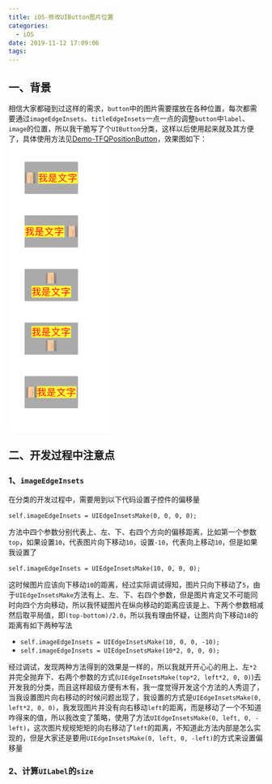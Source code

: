 ```yaml
---
title: iOS-修改UIButton图片位置
categories:
  - iOS
date: 2019-11-12 17:09:06
tags:
---
```


## 一、背景
相信大家都碰到过这样的需求，```button```中的图片需要摆放在各种位置，每次都需要通过```imageEdgeInsets```、```titleEdgeInsets```一点一点的调整```button```中```label```、```image```的位置，所以我干脆写了个```UIButton```分类，这样以后使用起来就及其方便了，具体使用方法见[Demo-TFQPositionButton](https://github.com/LiZhiDaDa/TFQPositionButton)，效果图如下：
<img src=iOS-修改UIButton图片位置/QQ20191112-182641@2x.png width=200>

## 二、开发过程中注意点
### 1、```imageEdgeInsets```
在分类的开发过程中，需要用到以下代码设置子控件的偏移量
```
self.imageEdgeInsets = UIEdgeInsetsMake(0, 0, 0, 0);
```

方法中四个参数分别代表上、左、下、右四个方向的偏移距离，比如第一个参数```top```，如果设置```10```，代表图片向下移动```10```，设置```-10```，代表向上移动```10```，但是如果我设置了

```
self.imageEdgeInsets = UIEdgeInsetsMake(10, 0, 0, 0);
```

这时候图片应该向下移动```10```的距离，经过实际调试得知，图片只向下移动了```5```，由于```UIEdgeInsetsMake```方法有上、左、下、右四个参数，但是图片肯定又不可能同时向四个方向移动，所以我怀疑图片在纵向移动的距离应该是上、下两个参数相减然后取平局值，即```(top-bottom)/2.0```，所以我有理由怀疑，让图片向下移动```10```的距离有如下两种写法

- ```self.imageEdgeInsets = UIEdgeInsetsMake(10, 0, 0, -10);```
- ```self.imageEdgeInsets = UIEdgeInsetsMake(10*2, 0, 0, 0);```

经过调试，发现两种方法得到的效果是一样的，所以我就开开心心的用上、左```*2```并完全抛弃下、右两个参数的方式(```UIEdgeInsetsMake(top*2, left*2, 0, 0)```)去开发我的分类，而且这样超级方便有木有，我一度觉得开发这个方法的人秀逗了，当我设置图片向右移动的时候问题出现了，我设置的方式是```UIEdgeInsetsMake(0, left*2, 0, 0)```，我发现图片并没有向右移动```left```的距离，而是移动了一个不知道咋得来的值，所以我改变了策略，使用了方法```UIEdgeInsetsMake(0, left, 0, -left)```，这次图片规规矩矩的向右移动了```left```的距离，不知道此方法内部是怎么实现的，但是大家还是要用```UIEdgeInsetsMake(0, left, 0, -left)```的方式来设置偏移量

### 2、计算```UILabel```的```size```






